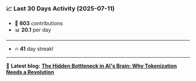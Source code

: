 <!--START_STATS-->
### 📈 Last 30 Days Activity (2025-07-11)  
- 🧮 **603** contributions  
- 📊 **20.1** per day
---
- 🔥 **41** day streak!
---
📝 **Latest blog:** [**The Hidden Bottleneck in AI's Brain: Why Tokenization Needs a Revolution**](https://andriak.com/blog/tokenization-revolution)
<!--END_STATS-->
